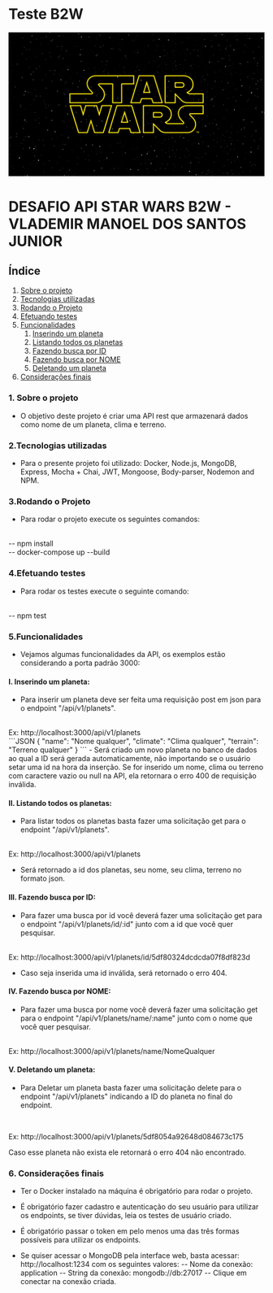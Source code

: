 # Teste B2W

<div align="center">
  <img src="star-wars.jpg"/> 
</div>

# DESAFIO API STAR WARS B2W - VLADEMIR MANOEL DOS SANTOS JUNIOR

## Índice

 <ol>
  <li><a href="#Sobre">Sobre o projeto</a></li>
  <li><a href="#Tecnologias">Tecnologias utilizadas</a></li>
  <li><a href="#Rodando">Rodando o Projeto</a></li>
  <li><a href="#Testes">Efetuando testes</a></li>
  <li><a href="#Funcionalidades">Funcionalidades</a>
    <ol>
      <li><a href="#Insere">Inserindo um planeta</a></li>
      <li><a href="#Lista">Listando todos os planetas</a></li>
      <li><a href="#BuscaId">Fazendo busca por ID</a></li>
      <li><a href="#BuscaNome">Fazendo busca por NOME</a></li>
      <li><a href="#Deleta">Deletando um planeta</a></li>
    </ol>
  </li>
  <li><a href="#Final">Considerações finais</a>
 
</ol> 

<dl>
  
### <a name="Sobre">1. Sobre o projeto</a> 

- O objetivo deste projeto é criar uma API rest que armazenará dados como nome de um planeta, clima e terreno.

### <a name="Tecnologias">2.Tecnologias utilizadas</a> 
- Para o presente projeto foi utilizado: Docker, Node.js, MongoDB, Express, Mocha + Chai, JWT, Mongoose, Body-parser, Nodemon and NPM.

### <a name="Rodando">3.Rodando o Projeto</a>
- Para rodar o projeto execute os seguintes comandos:
<br/>
-- npm install
<br/>
-- docker-compose up --build
<br/>

### <a name="Testes">4.Efetuando testes</a>  

- Para rodar os testes execute o seguinte comando:
<br/>
-- npm test

### <a name="Funcionalidades">5.Funcionalidades</a>

- Vejamos algumas funcionalidades da API, os exemplos estão considerando a porta padrão 3000:

#### <a name="Insere">I. Inserindo um planeta:</a>  

- Para inserir um planeta deve ser feita uma requisição post em json para o endpoint "/api/v1/planets".
<br/>
Ex:
http://localhost:3000/api/v1/planets
<br/>
```JSON
{
   "name": "Nome qualquer",
   "climate": "Clima qualquer",
   "terrain": "Terreno qualquer"
}
```
- Será criado um novo planeta no banco de dados ao qual a ID será gerada automaticamente, não importando se o usuário setar uma id na hora da inserção. Se for inserido um nome, clima ou terreno com caractere vazio ou null na API, ela retornara o erro 400 de requisição inválida.

#### <a name="Lista">II. Listando todos os planetas:</a>

- Para listar todos os planetas basta fazer uma solicitação get para o endpoint "/api/v1/planets".
<br/>
Ex:
http://localhost:3000/api/v1/planets

- Será retornado a id dos planetas, seu nome, seu clima, terreno no formato json.

#### <a name="BuscaId">III. Fazendo busca por ID:</a>

- Para fazer uma busca por id você deverá fazer uma solicitação get para o endpoint "/api/v1/planets/id/:id" junto com a id que você quer pesquisar. 

<br/>
Ex:
http://localhost:3000/api/v1/planets/id/5df80324dcdcda07f8df823d

- Caso seja inserida uma id inválida, será retornado o erro 404. 

#### <a name="BuscaNome">IV. Fazendo busca por NOME:</a>

- Para fazer uma busca por nome você deverá fazer uma solicitação get para o endpoint "/api/v1/planets/name/:name" junto com o nome que você quer pesquisar. 
<br/>
Ex:
http://localhost:3000/api/v1/planets/name/NomeQualquer

#### <a name="Deleta">V. Deletando um planeta:</a>

- Para Deletar um planeta basta fazer uma solicitação delete para o endpoint "/api/v1/planets" indicando a ID do planeta no final do endpoint.
<br/>

Ex: http://localhost:3000/api/v1/planets/5df8054a92648d084673c175

Caso esse planeta não exista ele retornará o erro 404 não encontrado.

### <a name="Final">6. Considerações finais</a>

- Ter o Docker instalado na máquina é obrigatório para rodar o projeto.

- É obrigatório fazer cadastro e autenticação do seu usuário para utilizar os endpoints, se tiver dúvidas, leia os testes de usuário criado.

- É obrigatório passar o token em pelo menos uma das três formas possíveis para utilizar os endpoints.

- Se quiser acessar o MongoDB pela interface web, basta acessar: http://localhost:1234 com os seguintes valores:
  -- Nome da conexão: application
  -- String da conexão: mongodb://db:27017
  -- Clique em conectar na conexão criada.
